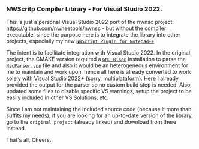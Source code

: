 ### NWScritp Compiler Library - For Visual Studio 2022.

This is just a personal Visual Studio 2022 port of the nwnsc project: https://github.com/nwneetools/nwnsc - but without the compíler executable, since the purpose here is to integrate the library into other projects, especially my new [`NWScript Plugin for Notepad++`](https://github.com/Leonard-The-Wise/NWScript-Npp).

The intent is to facilitate integration with Visual Studio 2022. In the original project, the CMAKE version required a [`GNU Bison`](http://gnuwin32.sourceforge.net/packages/bison.htm) installation to parse the [`NscParser.ypp`](_NscLib/NscParser.ypp) file and also it would be an heterogeneous environment for me to maintain and work upon, hence all here is already converted to work solely with Visual Studio 2022+ (sorry, multiplataform). Here I already provided the output for the parser so no custom build step is needed. Also, updated some files to disable specific VS warnings, setup the project to be easily included in other VS Solutions, etc.

Since I am not maintaining the included source code (because it more than suffits my needs), if you are looking for an up-to-date version of the library, go to the `original project` (already linked) and download from there instead.

That's all,
Cheers.
